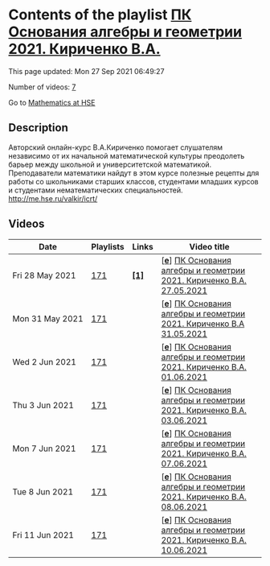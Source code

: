 # Contents of the playlist [ПК Основания алгебры и геометрии 2021. Кириченко В.А.](https://www.youtube.com/playlist?list=PLq3E5oubNNoDzOuAPdu1VSuKemvGtdSnC)

This page updated: Mon 27 Sep 2021 06:49:27

Number of videos: [7](#videos)

Go to [Mathematics at HSE](../README.md)

## Description

Авторский онлайн-курс В.А.Кириченко помогает слушателям независимо от их начальной математической культуры преодолеть барьер между школьной и университетской математикой. Преподаватели математики найдут в этом курсе полезные рецепты для работы со школьниками старших классов, студентами младших курсов и студентами нематематических специальностей. <http://me.hse.ru/valkir/icrt/>

## Videos

|Date|Playlists|Links|Video title|
|---|---|---|---|
| Fri&nbsp;28&nbsp;May&nbsp;2021 | [171](../playlists/171 "ПК Основания алгебры и геометрии 2021. Кириченко В.А.") | [**[1]**](http://me.hse.ru/valkir/icrt/) | [[**e**](https://studio.youtube.com/video/tLvaOCP1mFI/edit "Edit")] [ПК Основания алгебры и геометрии 2021. Кириченко В.А. 27.05.2021](https://www.youtube.com/watch?v=tLvaOCP1mFI&list=PLq3E5oubNNoDzOuAPdu1VSuKemvGtdSnC "на странице курса будут появляться все материалы :&#013; http://me.hse.ru/valkir/icrt/") |
| Mon&nbsp;31&nbsp;May&nbsp;2021 | [171](../playlists/171 "ПК Основания алгебры и геометрии 2021. Кириченко В.А.") |  | [[**e**](https://studio.youtube.com/video/icEpzGM5jgY/edit "Edit")] [ПК Основания алгебры и геометрии 2021. Кириченко В.А 31.05.2021](https://www.youtube.com/watch?v=icEpzGM5jgY&list=PLq3E5oubNNoDzOuAPdu1VSuKemvGtdSnC) |
| Wed&nbsp;2&nbsp;Jun&nbsp;2021 | [171](../playlists/171 "ПК Основания алгебры и геометрии 2021. Кириченко В.А.") |  | [[**e**](https://studio.youtube.com/video/jVXSJ56GmgY/edit "Edit")] [ПК Основания алгебры и геометрии 2021. Кириченко В.А. 01.06.2021](https://www.youtube.com/watch?v=jVXSJ56GmgY&list=PLq3E5oubNNoDzOuAPdu1VSuKemvGtdSnC) |
| Thu&nbsp;3&nbsp;Jun&nbsp;2021 | [171](../playlists/171 "ПК Основания алгебры и геометрии 2021. Кириченко В.А.") |  | [[**e**](https://studio.youtube.com/video/ldVk6wI9Hvo/edit "Edit")] [ПК Основания алгебры и геометрии 2021. Кириченко В.А. 03.06.2021](https://www.youtube.com/watch?v=ldVk6wI9Hvo&list=PLq3E5oubNNoDzOuAPdu1VSuKemvGtdSnC) |
| Mon&nbsp;7&nbsp;Jun&nbsp;2021 | [171](../playlists/171 "ПК Основания алгебры и геометрии 2021. Кириченко В.А.") |  | [[**e**](https://studio.youtube.com/video/WoRO43wCspQ/edit "Edit")] [ПК Основания алгебры и геометрии 2021. Кириченко В.А. 07.06.2021](https://www.youtube.com/watch?v=WoRO43wCspQ&list=PLq3E5oubNNoDzOuAPdu1VSuKemvGtdSnC) |
| Tue&nbsp;8&nbsp;Jun&nbsp;2021 | [171](../playlists/171 "ПК Основания алгебры и геометрии 2021. Кириченко В.А.") |  | [[**e**](https://studio.youtube.com/video/nvatxln9m-0/edit "Edit")] [ПК Основания алгебры и геометрии 2021. Кириченко В.А. 08.06.2021](https://www.youtube.com/watch?v=nvatxln9m-0&list=PLq3E5oubNNoDzOuAPdu1VSuKemvGtdSnC) |
| Fri&nbsp;11&nbsp;Jun&nbsp;2021 | [171](../playlists/171 "ПК Основания алгебры и геометрии 2021. Кириченко В.А.") |  | [[**e**](https://studio.youtube.com/video/KErtgdG-QKs/edit "Edit")] [ПК Основания алгебры и геометрии 2021. Кириченко В.А. 10.06.2021](https://www.youtube.com/watch?v=KErtgdG-QKs&list=PLq3E5oubNNoDzOuAPdu1VSuKemvGtdSnC) |
